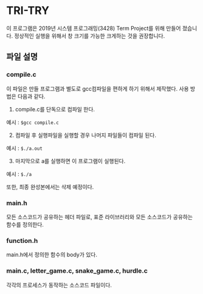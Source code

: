 # TRI-TRY
이 프로그램은 2019년 시스템 프로그래밍(3428) Term Project를 위해 만들어 졌습니다.
정상적인 실행을 위해서 창 크기를 가능한 크게하는 것을 권장합니다.

## 파일 설명

### compile.c
이 파일은 만들 프로그램과 별도로 gcc컴파일을 편하게 하기 위해서 제작했다.
사용 방법은 다음과 같다.

1. compile.c를 단독으로 컴파일 한다.

예시 : ```$gcc compile.c```
    
2. 컴파일 후 실행파일을 실행할 경우 나머지 파일들이 컴파일 된다.

예시 : ```$./a.out```

3. 마지막으로 a를 실행하면 이 프로그램이 실행된다.

예시 : ```$./a```

또한, 최종 완성본에서는 삭제 예정이다.

### main.h
모든 소스코드가 공유하는 헤더 파일로, 표준 라이브러리와 모든 소스코드가 공유하는 함수를 정의한다.

### function.h
main.h에서 정의한 함수의 body가 있다.

### main.c, letter_game.c, snake_game.c, hurdle.c
각각의 프로세스가 동작하는 소스코드 파일이다.
